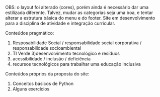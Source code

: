 OBS: o layout foi alterado (cores), porém ainda é necessário dar uma estilizada diferente.
Talvez, mudar as categorias seja uma boa, e tentar alterar a estrutura básica do menu e do footer.
Site em desenvolvimento para a disciplina de atividade e integração curricular.


Conteúdos pragmático:
1) Resposabilidade Social / responsabilidade social corporativa / responsabilidade socioambiental
2) TI Verde
3)desenvolvimento tecnológico e resíduos
4) acessibilidade / inclusão / deficiência
5) recursos tecnológicos para trabalhar uma educação inclusiva

Conteúdos próprios da proposta do site:
1) Conceitos básicos de Python
2) Alguns exercícios
